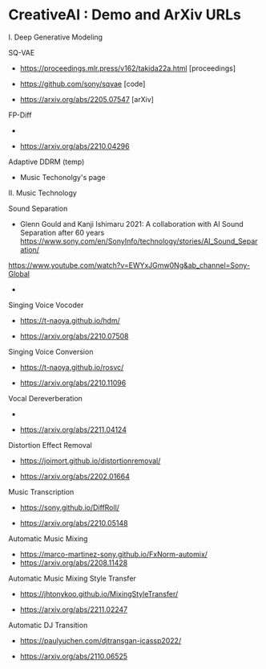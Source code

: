 # CreativeAI : Demo and ArXiv URLs 

I. Deep Generative Modeling 

SQ-VAE 

- https://proceedings.mlr.press/v162/takida22a.html [proceedings] 

- https://github.com/sony/sqvae [code] 

- https://arxiv.org/abs/2205.07547 [arXiv] 

 

FP-Diff 

- 

- https://arxiv.org/abs/2210.04296  

 

Adaptive DDRM (temp) 

- Music Techonolgy's page  

 

II. Music Technology 

  

Sound Separation 

- Glenn Gould and Kanji Ishimaru 2021: A collaboration with AI Sound Separation after 60 years 
  https://www.sony.com/en/SonyInfo/technology/stories/AI_Sound_Separation/ 

 https://www.youtube.com/watch?v=EWYxJGmw0Ng&ab_channel=Sony-Global

-  

  

Singing Voice Vocoder 

- https://t-naoya.github.io/hdm/ 

- https://arxiv.org/abs/2210.07508 

  

Singing Voice Conversion 

- https://t-naoya.github.io/rosvc/ 

- https://arxiv.org/abs/2210.11096 

  

Vocal Dereverberation 

- 

- https://arxiv.org/abs/2211.04124 

  

Distortion Effect Removal 

- https://joimort.github.io/distortionremoval/ 

- https://arxiv.org/abs/2202.01664 

  

Music Transcription 

- https://sony.github.io/DiffRoll/ 

- https://arxiv.org/abs/2210.05148 

  
Automatic Music Mixing 
- https://marco-martinez-sony.github.io/FxNorm-automix/ 
- https://arxiv.org/abs/2208.11428 
 

Automatic Music Mixing Style Transfer 

- https://jhtonykoo.github.io/MixingStyleTransfer/ 

- https://arxiv.org/abs/2211.02247 

  

Automatic DJ Transition  
- https://paulyuchen.com/djtransgan-icassp2022/ 

- https://arxiv.org/abs/2110.06525 
